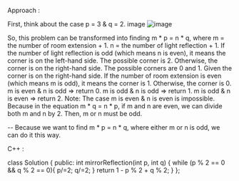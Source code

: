 Approach :

First, think about the case p = 3 & q = 2.
image
![image](https://user-images.githubusercontent.com/87056328/182789549-9452bff5-264c-43be-8985-f8fcf79a2377.png)

So, this problem can be transformed into finding m * p = n * q, where
m = the number of room extension + 1.
n = the number of light reflection + 1.
If the number of light reflection is odd (which means n is even), it means the corner is on the left-hand side. The possible corner is 2.
Otherwise, the corner is on the right-hand side. The possible corners are 0 and 1.
Given the corner is on the right-hand side.
If the number of room extension is even (which means m is odd), it means the corner is 1. Otherwise, the corner is 0.
m is even & n is odd => return 0.
m is odd & n is odd => return 1.
m is odd & n is even => return 2.
Note: The case m is even & n is even is impossible. Because in the equation m * q = n * p, if m and n are even, we can divide both m and n by 2. Then, m or n must be odd.

--
Because we want to find m * p = n * q, where either m or n is odd, we can do it this way.

C++ :

class Solution {
public:
    int mirrorReflection(int p, int q) {
        while (p % 2 == 0 && q % 2 == 0){ 
            p/=2;
            q/=2;
        }
        return 1 - p % 2 + q % 2;
    }
};
